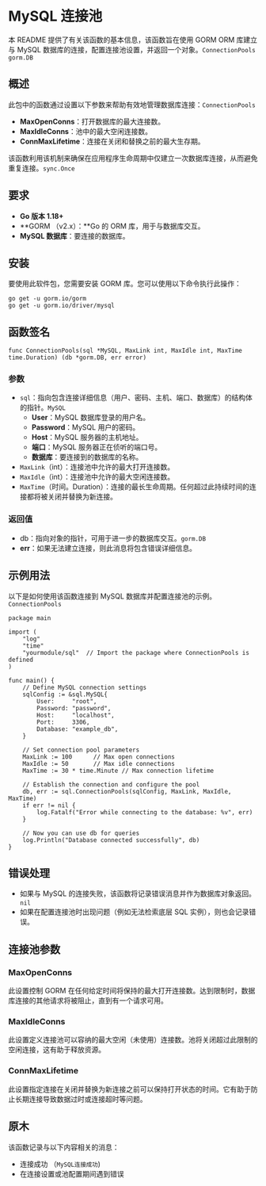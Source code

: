 # MySQL 连接池

本 README 提供了有关该函数的基本信息，该函数旨在使用 GORM ORM 库建立与 MySQL 数据库的连接，配置连接池设置，并返回一个对象。`ConnectionPools`​`gorm.DB`

## 概述

此包中的函数通过设置以下参数来帮助有效地管理数据库连接：`ConnectionPools`

* ​**MaxOpenConns**​：打开数据库的最大连接数。
* ​**MaxIdleConns**​：池中的最大空闲连接数。
* ​**ConnMaxLifetime**​：连接在关闭和替换之前的最大生存期。

该函数利用该机制来确保在应用程序生命周期中仅建立一次数据库连接，从而避免重复连接。`sync.Once`

## 要求

* **Go 版本 1.18+**
* **​GORM （v2.x）：​**Go 的 ORM 库，用于与数据库交互。
* ​**MySQL 数据库**​：要连接的数据库。

## 安装

要使用此软件包，您需要安装 GORM 库。您可以使用以下命令执行此操作：

```
go get -u gorm.io/gorm
go get -u gorm.io/driver/mysql
```

## 函数签名

```
func ConnectionPools(sql *MySQL, MaxLink int, MaxIdle int, MaxTime time.Duration) (db *gorm.DB, err error)
```

### 参数

* `sql`：指向包含连接详细信息（用户、密码、主机、端口、数据库）的结构体的指针。`MySQL`
  * ​**User**​：MySQL 数据库登录的用户名。
  * ​**Password**​：MySQL 用户的密码。
  * ​**Host**​：MySQL 服务器的主机地址。
  * ​**端口**​：MySQL 服务器正在侦听的端口号。
  * ​**数据库**​：要连接到的数据库的名称。
* `MaxLink`（int）：连接池中允许的最大打开连接数。
* `MaxIdle`（int）：连接池中允许的最大空闲连接数。
* `MaxTime`（时间。Duration）：连接的最长生命周期。任何超过此持续时间的连接都将被关闭并替换为新连接。

### 返回值

* db：指向对象的指针，可用于进一步的数据库交互。`gorm.DB`
* ​**err**​：如果无法建立连接，则此消息将包含错误详细信息。

## 示例用法

以下是如何使用该函数连接到 MySQL 数据库并配置连接池的示例。`ConnectionPools`

```
package main

import (
	"log"
	"time"
	"yourmodule/sql"  // Import the package where ConnectionPools is defined
)

func main() {
	// Define MySQL connection settings
	sqlConfig := &sql.MySQL{
		User:     "root",
		Password: "password",
		Host:     "localhost",
		Port:     3306,
		Database: "example_db",
	}

	// Set connection pool parameters
	MaxLink := 100      // Max open connections
	MaxIdle := 50       // Max idle connections
	MaxTime := 30 * time.Minute // Max connection lifetime

	// Establish the connection and configure the pool
	db, err := sql.ConnectionPools(sqlConfig, MaxLink, MaxIdle, MaxTime)
	if err != nil {
		log.Fatalf("Error while connecting to the database: %v", err)
	}

	// Now you can use db for queries
	log.Println("Database connected successfully", db)
}
```

## 错误处理

* 如果与 MySQL 的连接失败，该函数将记录错误消息并作为数据库对象返回。`nil`
* 如果在配置连接池时出现问题（例如无法检索底层 SQL 实例），则也会记录错误。

## 连接池参数

### MaxOpenConns

此设置控制 GORM 在任何给定时间将保持的最大打开连接数。达到限制时，数据库连接的其他请求将被阻止，直到有一个请求可用。

### MaxIdleConns

此设置定义连接池可以容纳的最大空闲（未使用）连接数。池将关闭超过此限制的空闲连接，这有助于释放资源。

### ConnMaxLifetime

此设置指定连接在关闭并替换为新连接之前可以保持打开状态的时间。它有助于防止长期连接导致数据过时或连接超时等问题。

## 原木

该函数记录与以下内容相关的消息：

* 连接成功 （`MySQL连接成功`)
* 在连接设置或池配置期间遇到错误
